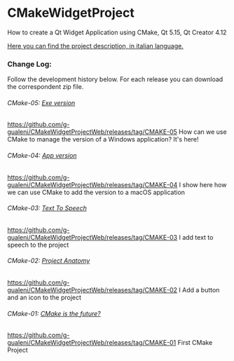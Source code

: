 # CMakeWidgetProject
How to create a Qt Widget Application using CMake, Qt 5.15, Qt Creator 4.12

[Here you can find the project description, in italian language.](https://www.qtqb.it/cmake-is-the-future/)


### Change Log:
Follow the development history below. For each release you can download the correspondent zip file.

###### CMake-05: [Exe version](https://www.qtqb.it/2020/06/13/cmake-05-la-versione-dellexe/)

https://github.com/g-gualeni/CMakeWidgetProjectWeb/releases/tag/CMAKE-05
How can we use CMake to manage the version of a Windows application? It's here!

###### CMake-04: [App version](https://www.qtqb.it/2020/06/06/cmake-04-la-versione-dellapp/)

https://github.com/g-gualeni/CMakeWidgetProjectWeb/releases/tag/CMAKE-04
I show here how we can use CMake to add the version to a macOS application 

###### CMake-03: [Text To Speech](https://www.qtqb.it/2020/05/30/cmake-03-text-to-speech/)

https://github.com/g-gualeni/CMakeWidgetProjectWeb/releases/tag/CMAKE-03
I add text to speech to the project

###### CMake-02: [Project Anatomy](https://www.qtqb.it/2020/05/23/cmake-anatomia-di-un-progetto/)

https://github.com/g-gualeni/CMakeWidgetProjectWeb/releases/tag/CMAKE-02
I Add a button and an icon to the project

###### CMake-01: [CMake is the future?](https://www.qtqb.it/2020/05/16/cmake-is-the-future/)

https://github.com/g-gualeni/CMakeWidgetProjectWeb/releases/tag/CMAKE-01
First CMake Project


